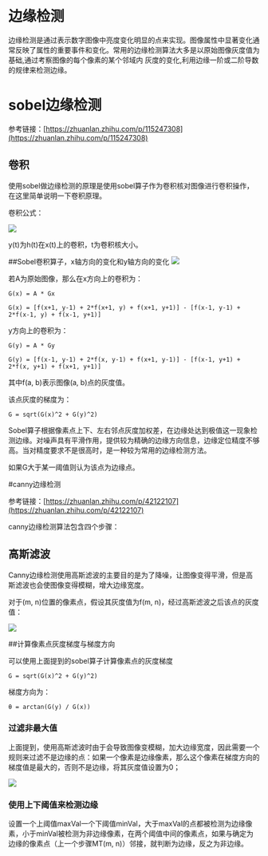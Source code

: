 # 边缘检测

边缘检测是通过表示数字图像中亮度变化明显的点来实现。图像属性中显著变化通常反映了属性的重要事件和变化。常用的边缘检测算法大多是以原始图像灰度值为基础,通过考察图像的每个像素的某个邻域内 灰度的变化,利用边缘一阶或二阶导数的规律来检测边缘。

# sobel边缘检测
参考链接：[https://zhuanlan.zhihu.com/p/115247308](https://zhuanlan.zhihu.com/p/115247308)

## 卷积
使用sobel做边缘检测的原理是使用sobel算子作为卷积核对图像进行卷积操作，在这里简单说明一下卷积原理。

卷积公式：

![](https://www.zhihu.com/equation?tex=y%28t%29+%3D+%5Cint_%7B-%5Cinfty%7D%5E%7B%2B%5Cinfty%7Dx%28p%29h%28t-p%29dp+%3D+x%28t%29+%2A+h%28t%29++%5Ctag%7B1%7D%5C%5C+)

y(t)为h(t)在x(t)上的卷积，t为卷积核大小。

##Sobel卷积算子，x轴方向的变化和y轴方向的变化
![](https://pic2.zhimg.com/80/v2-4ff652a13208899faaa7cfaf04b4578d_1440w.jpg)

若A为原始图像，那么在x方向上的卷积为：

	G(x) = A * Gx

	G(x) = [f(x+1, y-1) + 2*f(x+1, y) + f(x+1, y+1)] - [f(x-1, y-1) + 2*f(x-1, y) + f(x-1, y+1)]

y方向上的卷积为：

	G(y) = A * Gy
	
	G(y) = [f(x-1, y-1) + 2*f(x, y-1) + f(x+1, y-1)] - [f(x-1, y+1) + 2*f(x, y+1) + f(x+1, y+1)]

其中f(a, b)表示图像(a, b)点的灰度值。

该点灰度的梯度为：
	
	G = sqrt(G(x)^2 + G(y)^2)

Sobel算子根据像素点上下、左右邻点灰度加权差，在边缘处达到极值这一现象检测边缘。对噪声具有平滑作用，提供较为精确的边缘方向信息，边缘定位精度不够高。当对精度要求不是很高时，是一种较为常用的边缘检测方法。

如果G大于某一阈值则认为该点为边缘点。

#canny边缘检测

参考链接：[https://zhuanlan.zhihu.com/p/42122107](https://zhuanlan.zhihu.com/p/42122107)

canny边缘检测算法包含四个步骤：

## 高斯滤波

Canny边缘检测使用高斯滤波的主要目的是为了降噪，让图像变得平滑，但是高斯滤波也会使图像变得模糊，增大边缘宽度。

对于(m, n)位置的像素点，假设其灰度值为f(m, n)，经过高斯滤波之后该点的灰度值：

![](https://www.zhihu.com/equation?tex=g_%5Csigma%28m%2Cn%29+%3D+%5Cfrac%7B1%7D%7B%5Csqrt%7B2%5Cpi%5Csigma%5E2%7D%7De%5E%7B-%5Cfrac%7Bm%5E2%2Bn%5E2%7D%7B2%5Csigma%5E2%7D%7D%5Ccdot%7Bf%28m%2Cn%29%7D)

##计算像素点灰度梯度与梯度方向

可以使用上面提到的sobel算子计算像素点的灰度梯度

	G = sqrt(G(x)^2 + G(y)^2)

梯度方向为：

	θ = arctan(G(y) / G(x))

### 过滤非最大值

上面提到，使用高斯滤波时由于会导致图像变模糊，加大边缘宽度，因此需要一个规则来过滤不是边缘的点：如果一个像素是边缘像素，那么这个像素在梯度方向的梯度值是最大的，否则不是边缘，将其灰度值设置为0；

![](https://pic3.zhimg.com/80/v2-bee3a70b859a2a0c49a8ff7f78d03cf2_1440w.jpg)

### 使用上下阈值来检测边缘

设置一个上阈值maxVal一个下阈值minVal，大于maxVal的点都被检测为边缘像素，小于minVal被检测为非边缘像素，在两个阈值中间的像素点，如果与确定为边缘的像素点（上一个步骤MT(m, n)）邻接，就判断为边缘，反之为非边缘。